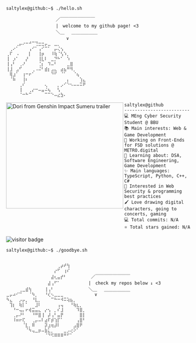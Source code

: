 ```console
saltylex@github:~$ ./hello.sh
```


```
　　　　         　　／￣￣￣￣￣￣￣￣
　　　　    　     　|　welcome to my github page! <3
　　         　　　　＼＿　 ＿＿＿＿＿＿
             　　　　　　∨
⠀⠀⠀⢀⡤⠔⠒⠚⠉⢙⣒⣒⡤⣀⠀⣀⡀⠀⠀⠀⠀⠀⠀⠀⠀
⠀⢀⠔⠁⠀⠀⠀⢠⠊⠁⢠⠊⠉⠁⠀⡤⢌⢢⠀⠀⠀⠀⠀⠀⠀
⢀⠏⠀⠠⠀⠀⠀⡇⠀⠀⢸⡶⠀⠀⠸⢷⠈⢣⠱⡀⠀⠀⠀⠀⠀
⢸⠀⡰⠁⠀⠀⡜⠀⠀⠀⢸⣇⠇⠀⣀⡙⠓⠁⠀⠱⠀⠀⠀⠀⠀
⢸⢠⠃⠀⢀⠜⠀⠀⠀⠀⢈⡆⠀⠹⠤⠃⠀⠀⠀⣀⣿⠀⠀⠀⠀
⢸⣸⠀⣠⠋⠀⠀⠀⢀⠠⠬⠃⣾⡆⣠⣄⠀⣴⣦⠛⠻⡀⠀⠀⠀
⠀⢿⣰⠁⠀⢰⠒⠖⠁⠀⠀⠀⠀⠀⠙⠋⠀⠈⠁⠀⠀⠈⢦⠀⠀
⠀⠈⠷⠀⠀⢸⠆⠀⠀⠀⠀⠀⠀⠀⠀⠀⠀⠀⠀⡄⠀⠀⠀⢱⣄
⠀⠀⠀⠀⢀⠎⠀⠀⠀⠀⠀⠀⢄⠀⠀⠀⡀⡠⠊⠑⠢⠤⠤⠭⠟
⠀⠀⠀⠀⢸⠀⠀⢀⡔⠒⠤⣤⠬⢦⠀⠀⢣⠀⠀⠀⠀⠀⠀⠀⠀
⠀⠀⠀⠀⠈⠒⠓⠉⠀⠀⠀⠀⠉⠉⠑⠤⣔⣳⠄⠀⠀⠀⠀⠀⠀
```

<img align="left" src="https://github.com/user-attachments/assets/a6ceb233-86f0-45e0-9765-63a86ae445db" alt="Dori from Genshin Impact Sumeru trailer" width="320" height="290" /> 

```
saltylex@github
-------------------------
💻 MEng Cyber Security Student @ BBU
📚 Main interests: Web & Game Development
🎨 Working on Front-Ends for FSD solutions @ METRO.digital
🙌 Learning about: DSA, Software Engineering, Game Development 
✨ Main languages: TypeScript, Python, C++, C# 
🔐 Interested in Web Security & programming best practices
🖌️ Love drawing digital characters, going to concerts, gaming
💻 Total commits: N/A
⭐ Total stars gained: N/A
```
  <img src="https://visitor-badge.laobi.icu/badge?page_id=saltylex.visitor-badge&left_color=PaleVioletRed&right_color=purple" alt="visitor badge">
<br>

```console
saltylex@github:~$ ./goodbye.sh
```

```

⠀⠀⠀⠀⠀⠀⠀⠀⠀⠀⠀⠀⠀⠀⠀⠀⢀⡴⠞⢳⠀⠀⠀⠀⠀
⠀⠀⠀⠀⠀⠀⠀⠀⠀⠀⠀⠀⠀⠀⠀⡔⠋⠀⢰⠎⠀⠀⠀⠀⠀
⠀⠀⠀⠀⠀⠀⠀⠀⠀⠀⠀⠀⠀⠀⣼⢆⣤⡞⠃⠀⠀⠀⠀⠀⠀  ／￣￣￣￣￣￣￣￣
⠀⠀⠀⠀⠀⠀⠀⠀⠀⠀⠀⠀⠀⣼⢠⠋⠁⠀⠀⠀⠀⠀⠀⠀⠀ |　check my repos below ↓ <3
⠀⠀⠀⠀⢀⣀⣾⢳⠀⠀⠀⠀⢸⢠⠃⠀⠀⠀⠀⠀⠀⠀⠀⠀ ⠀＼＿　 ＿＿＿＿＿＿
⣀⡤⠴⠊⠉⠀⠀⠈⠳⡀⠀⠀⠘⢎⠢⣀⣀⣀⠀⠀⠀⠀       ∨⠀
⠳⣄⠀⠀⡠⡤⡀⠀⠘⣇⡀⠀⠀⠀⠉⠓⠒⠺⠭⢵⣦⡀⠀⠀⠀
⠀⢹⡆⠀⢷⡇⠁⠀⠀⣸⠇⠀⠀⠀⠀⠀⢠⢤⠀⠀⠘⢷⣆⡀⠀
⠀⠀⠘⠒⢤⡄⠖⢾⣭⣤⣄⠀⡔⢢⠀⡀⠎⣸⠀⠀⠀⠀⠹⣿⡀
⠀⠀⢀⡤⠜⠃⠀⠀⠘⠛⣿⢸⠀⡼⢠⠃⣤⡟⠀⠀⠀⠀⠀⣿⡇
⠀⠀⠸⠶⠖⢏⠀⠀⢀⡤⠤⠇⣴⠏⡾⢱⡏⠁⠀⠀⠀⠀⢠⣿⠃
⠀⠀⠀⠀⠀⠈⣇⡀⠿⠀⠀⠀⡽⣰⢶⡼⠇⠀⠀⠀⠀⣠⣿⠟⠀
⠀⠀⠀⠀⠀⠀⠈⠳⢤⣀⡶⠤⣷⣅⡀⠀⠀⠀⣀⡠⢔⠕⠁⠀⠀
⠀⠀⠀⠀⠀⠀⠀⠀⠀⠀⠀⠀⠈⠙⠫⠿⠿⠿⠛⠋⠁⠀⠀⠀
```
